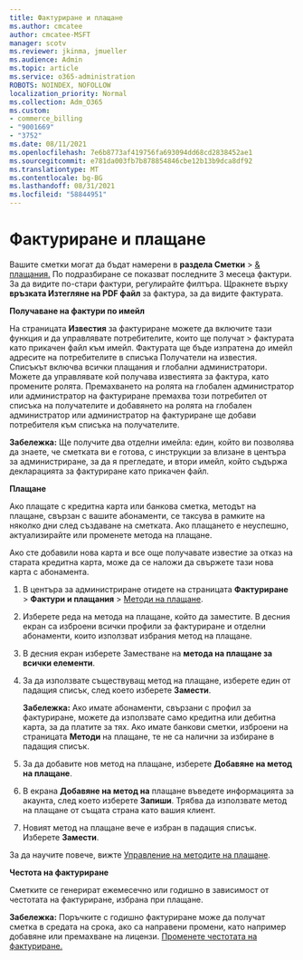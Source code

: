 ```yaml
---
title: Фактуриране и плащане
ms.author: cmcatee
author: cmcatee-MSFT
manager: scotv
ms.reviewer: jkinma, jmueller
ms.audience: Admin
ms.topic: article
ms.service: o365-administration
ROBOTS: NOINDEX, NOFOLLOW
localization_priority: Normal
ms.collection: Adm_O365
ms.custom:
- commerce_billing
- "9001669"
- "3752"
ms.date: 08/11/2021
ms.openlocfilehash: 7e6b8773af419756fa693094dd68cd2838452ae1
ms.sourcegitcommit: e781da003fb7b878854846cbe12b13b9dca8df92
ms.translationtype: MT
ms.contentlocale: bg-BG
ms.lasthandoff: 08/31/2021
ms.locfileid: "58844951"
---
```

# <a name="billing-and-payment"></a>Фактуриране и плащане

Вашите сметки могат да бъдат намерени в **раздела Сметки**  >  [& плащания.](https://go.microsoft.com/fwlink/p/?linkid=848039)  По подразбиране се показват последните 3 месеца фактури.  За да видите по-стари фактури, регулирайте филтъра.  Щракнете върху **връзката Изтегляне на PDF файл** за фактура, за да видите фактурата.

**Получаване на фактури по имейл**

На страницата **Известия** за фактуриране можете да включите тази функция и да управлявате потребителите, които ще получат  >  [](https://go.microsoft.com/fwlink/p/?linkid=853212) фактурата като прикачен файл към  имейл. Фактурата ще бъде изпратена до имейл адресите на потребителите в списъка Получатели на известия. Списъкът включва всички плащания и глобални администратори.  Можете да управлявате кой получава известията за фактура, като промените ролята.  Премахването на ролята на глобален администратор или администратор на фактуриране премахва този потребител от списъка на получателите и добавянето на ролята на глобален администратор или администратор на фактуриране ще добави потребителя към списъка на получателите.

**Забележка:** Ще получите два отделни имейла: един, който ви позволява да знаете, че сметката ви е готова, с инструкции за влизане в центъра за администриране, за да я прегледате, и втори имейл, който съдържа декларацията за фактуриране като прикачен файл.

**Плащане**

Ако плащате с кредитна карта или банкова сметка, методът на плащане, свързан с вашите абонаменти, се таксува в рамките на няколко дни след създаване на сметката. Ако плащането е неуспешно, актуализирайте или променете метода на плащане.

Ако сте добавили нова карта и все още получавате известие за отказ на старата кредитна карта, може да се наложи да свържете тази нова карта с абонамента.

1. В центъра за администриране отидете на страницата **Фактуриране**  >  **Фактури и плащания** > [Методи на плащане](https://go.microsoft.com/fwlink/p/?linkid=2018806).

2. Изберете реда на метода на плащане, който да заместите. В десния екран са изброени всички профили за фактуриране и отделни абонаменти, които използват избрания метод на плащане.

3. В десния екран изберете Заместване на **метода на плащане за всички елементи**.

4. За да използвате съществуващ метод на плащане, изберете един от падащия списък, след което изберете **Замести**.

    **Забележка:** Ако имате абонаменти, свързани с профил за фактуриране, можете да използвате само кредитна или дебитна карта, за да платите за тях. Ако имате банкови сметки, изброени на страницата **Методи** на плащане, те не са налични за избиране в падащия списък.

5. За да добавите нов метод на плащане, изберете **Добавяне на метод на плащане**.

6. В екрана **Добавяне на метод на** плащане въведете информацията за акаунта, след което изберете **Запиши**. Трябва да използвате метод на плащане от същата страна като вашия клиент.

7. Новият метод на плащане вече е избран в падащия списък. Изберете **Замести**.

За да научите повече, вижте [Управление на методите на плащане](https://docs.microsoft.com/microsoft-365/commerce/billing-and-payments/manage-payment-methods).

**Честота на фактуриране**

Сметките се генерират ежемесечно или годишно в зависимост от честотата на фактуриране, избрана при плащане.  

**Забележка:** Поръчките с годишно фактуриране може да получат сметка в средата на срока, ако са направени промени, като например добавяне или премахване на лицензи. [Променете честотата на фактуриране.](https://docs.microsoft.com/microsoft-365/commerce/billing-and-payments/change-payment-frequency)
